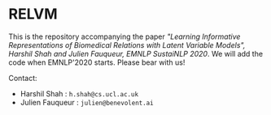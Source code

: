 # RELVM

This is the repository accompanying the paper *"Learning Informative Representations of Biomedical Relations with Latent Variable Models", Harshil Shah and Julien Fauqueur, EMNLP SustaiNLP 2020*.
We will add the code when EMNLP'2020 starts. Please bear with us!

Contact: 

- Harshil Shah : `h.shah@cs.ucl.ac.uk`
- Julien Fauqueur : `julien@benevolent.ai`
